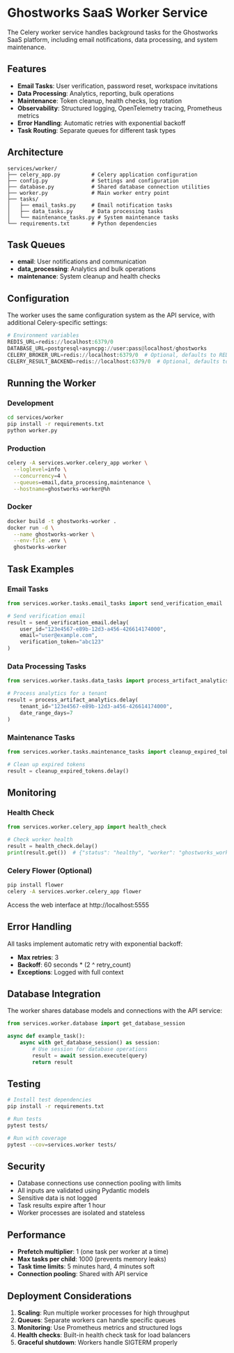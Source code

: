 # Ghostworks SaaS Worker Service

The Celery worker service handles background tasks for the Ghostworks SaaS platform, including email notifications, data processing, and system maintenance.

## Features

- **Email Tasks**: User verification, password reset, workspace invitations
- **Data Processing**: Analytics, reporting, bulk operations
- **Maintenance**: Token cleanup, health checks, log rotation
- **Observability**: Structured logging, OpenTelemetry tracing, Prometheus metrics
- **Error Handling**: Automatic retries with exponential backoff
- **Task Routing**: Separate queues for different task types

## Architecture

```
services/worker/
├── celery_app.py          # Celery application configuration
├── config.py              # Settings and configuration
├── database.py            # Shared database connection utilities
├── worker.py              # Main worker entry point
├── tasks/
│   ├── email_tasks.py     # Email notification tasks
│   ├── data_tasks.py      # Data processing tasks
│   └── maintenance_tasks.py # System maintenance tasks
└── requirements.txt       # Python dependencies
```

## Task Queues

- **email**: User notifications and communication
- **data_processing**: Analytics and bulk operations
- **maintenance**: System cleanup and health checks

## Configuration

The worker uses the same configuration system as the API service, with additional Celery-specific settings:

```python
# Environment variables
REDIS_URL=redis://localhost:6379/0
DATABASE_URL=postgresql+asyncpg://user:pass@localhost/ghostworks
CELERY_BROKER_URL=redis://localhost:6379/0  # Optional, defaults to REDIS_URL
CELERY_RESULT_BACKEND=redis://localhost:6379/0  # Optional, defaults to REDIS_URL
```

## Running the Worker

### Development

```bash
cd services/worker
pip install -r requirements.txt
python worker.py
```

### Production

```bash
celery -A services.worker.celery_app worker \
  --loglevel=info \
  --concurrency=4 \
  --queues=email,data_processing,maintenance \
  --hostname=ghostworks-worker@%h
```

### Docker

```bash
docker build -t ghostworks-worker .
docker run -d \
  --name ghostworks-worker \
  --env-file .env \
  ghostworks-worker
```

## Task Examples

### Email Tasks

```python
from services.worker.tasks.email_tasks import send_verification_email

# Send verification email
result = send_verification_email.delay(
    user_id="123e4567-e89b-12d3-a456-426614174000",
    email="user@example.com",
    verification_token="abc123"
)
```

### Data Processing Tasks

```python
from services.worker.tasks.data_tasks import process_artifact_analytics

# Process analytics for a tenant
result = process_artifact_analytics.delay(
    tenant_id="123e4567-e89b-12d3-a456-426614174000",
    date_range_days=7
)
```

### Maintenance Tasks

```python
from services.worker.tasks.maintenance_tasks import cleanup_expired_tokens

# Clean up expired tokens
result = cleanup_expired_tokens.delay()
```

## Monitoring

### Health Check

```python
from services.worker.celery_app import health_check

# Check worker health
result = health_check.delay()
print(result.get())  # {"status": "healthy", "worker": "ghostworks_worker"}
```

### Celery Flower (Optional)

```bash
pip install flower
celery -A services.worker.celery_app flower
```

Access the web interface at http://localhost:5555

## Error Handling

All tasks implement automatic retry with exponential backoff:

- **Max retries**: 3
- **Backoff**: 60 seconds * (2 ^ retry_count)
- **Exceptions**: Logged with full context

## Database Integration

The worker shares database models and connections with the API service:

```python
from services.worker.database import get_database_session

async def example_task():
    async with get_database_session() as session:
        # Use session for database operations
        result = await session.execute(query)
        return result
```

## Testing

```bash
# Install test dependencies
pip install -r requirements.txt

# Run tests
pytest tests/

# Run with coverage
pytest --cov=services.worker tests/
```

## Security

- Database connections use connection pooling with limits
- All inputs are validated using Pydantic models
- Sensitive data is not logged
- Task results expire after 1 hour
- Worker processes are isolated and stateless

## Performance

- **Prefetch multiplier**: 1 (one task per worker at a time)
- **Max tasks per child**: 1000 (prevents memory leaks)
- **Task time limits**: 5 minutes hard, 4 minutes soft
- **Connection pooling**: Shared with API service

## Deployment Considerations

1. **Scaling**: Run multiple worker processes for high throughput
2. **Queues**: Separate workers can handle specific queues
3. **Monitoring**: Use Prometheus metrics and structured logs
4. **Health checks**: Built-in health check task for load balancers
5. **Graceful shutdown**: Workers handle SIGTERM properly